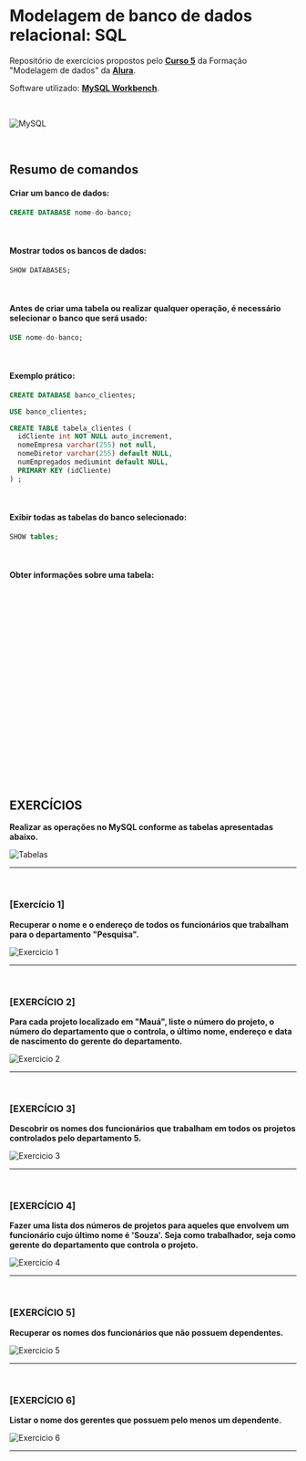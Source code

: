 # Modelagem de banco de dados relacional: SQL
Repositório de exercícios propostos pelo **[Curso 5](https://cursos.alura.com.br/course/modelagem-banco-relacional-sql/)** da Formação "Modelagem de dados" da **[Alura](https://www.alura.com.br/)**.


Software utilizado: **[MySQL Workbench](https://www.mysql.com/products/workbench/)**.

<br>

![MySQL](./img/sql.jpg)

<br>

## Resumo de comandos

#### Criar um banco de dados:

```sql
CREATE DATABASE nome-do-banco;
```

<br>

#### Mostrar todos os bancos de dados:

```sql
SHOW DATABASES;
```

<br>

#### Antes de criar uma tabela ou realizar qualquer operação, é necessário selecionar o banco que será usado:

```sql
USE nome-do-banco;
```

<br>

#### Exemplo prático:

```sql
CREATE DATABASE banco_clientes;

USE banco_clientes;

CREATE TABLE tabela_clientes (
  idCliente int NOT NULL auto_increment,
  nomeEmpresa varchar(255) not null,
  nomeDiretor varchar(255) default NULL,
  numEmpregados mediumint default NULL,
  PRIMARY KEY (idCliente)
) ;

```

<br>

#### Exibir todas as tabelas do banco selecionado:

```sql
SHOW tables;
```

<br>

#### Obter informações sobre uma tabela:

```sql

```

<br>

#### 
```sql

```

<br>

#### 
```sql

```

<br>

#### 
```sql

```

<br>

#### 
```sql

```

<br>

#### 
```sql

```

<br>

#### 
```sql

```

<br>

## EXERCÍCIOS

**Realizar as operações no MySQL conforme as tabelas apresentadas abaixo.**

![Tabelas](./img/tabelas.png)

<hr>
<br>

### [Exercício 1]
**Recuperar o nome e o endereço de todos os funcionários que trabalham para o departamento "Pesquisa".**

![Exercicio 1](./img/exercicio-1.png)

<hr>
<br>

### [EXERCÍCIO 2] 
**Para cada projeto localizado em "Mauá", liste o número do projeto, o número do departamento que o controla, o último nome, endereço e data de nascimento do gerente do departamento.**

![Exercicio 2](./img/exercicio-2.png)

<hr>
<br>

### [EXERCÍCIO 3] 
**Descobrir os nomes dos funcionários que trabalham em todos os projetos controlados pelo departamento 5.**

![Exercicio 3](./img/exercicio-3.png)

<hr>
<br>

### [EXERCÍCIO 4] 
**Fazer uma lista dos números de projetos para aqueles que envolvem um funcionário cujo último nome é 'Souza'. Seja como trabalhador, seja como gerente do departamento que controla o projeto.**

![Exercicio 4](./img/exercicio-4.png)

<hr>
<br>

### [EXERCÍCIO 5] 
**Recuperar os nomes dos funcionários que não possuem dependentes.**

![Exercicio 5](./img/exercicio-5.png)

<hr>
<br>

### [EXERCÍCIO 6] 
**Listar o nome dos gerentes que possuem pelo menos um dependente.**

![Exercicio 6](./img/exercicio-6.png)

<hr>
<br>